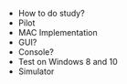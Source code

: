 * How to do study?
* Pilot
* MAC Implementation
* GUI?
* Console?
* Test on Windows 8 and 10
* Simulator
